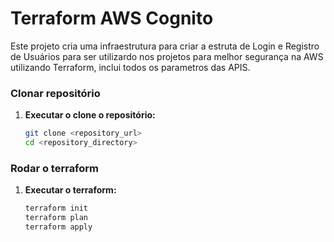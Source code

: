 # Terraform AWS Cognito

Este projeto cria uma infraestrutura para criar a estruta de Login e Registro de Usuários para ser utilizardo nos projetos para melhor segurança na AWS utilizando Terraform, inclui todos os parametros das APIS.

### Clonar repositório

1. **Executar o clone o repositório:**
   ```bash
   git clone <repository_url>
   cd <repository_directory>

### Rodar o terraform

1. **Executar o terraform:**
   ```bash
   terraform init
   terraform plan
   terraform apply